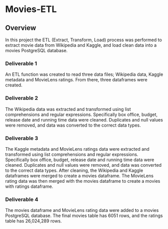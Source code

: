 # Movies-ETL

## Overview 
In this project the ETL (Extract, Transform, Load) process was performed to extract movie data from Wikipedia and Kaggle, and load clean data into a movies PostgreSQL database. 

### Deliverable 1
An ETL function was created to read three data files; Wikipedia data, Kaggle metadata and MovieLens ratings. From there, three dataframes were created.

### Deliverable 2
The Wikipedia data was extracted and transformed using list comprehensions and regular expressions. Specifically box office, budget, release date and running time data were cleaned. Duplicates and null values were removed, and data was converted to the correct data types. 

### Deliverable 3 
The Kaggle metadata and MovieLens ratings data were extracted and transformed using list comprehensions and regular expressions.  Specifically box office, budget, release date and running time data were cleaned. Duplicates and null values were removed, and data was converted to the correct data types. After cleaning, the Wikipedia and Kaggle dataframes were merged to create a movies dataframe. The MovieLens rating data was then merged with the movies dataframe to create a movies with ratings dataframe. 

### Deliverable 4 
The movies dataframe and MovieLens rating data were added to a movies PostgreSQL database. The final movies table has 6051 rows, and the ratings table has 26,024,289 rows. 
